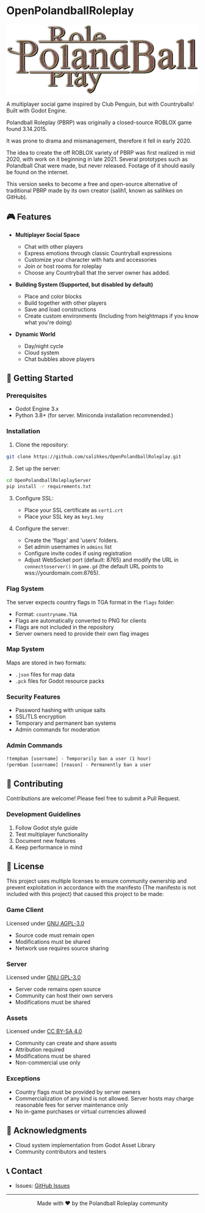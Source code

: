 # OpenPolandballRoleplay

![Game Logo](OpenPolandballRoleplayClient/src/texture/PBRP.png)

A multiplayer social game inspired by Club Penguin, but with Countryballs! Built with Godot Engine.

Polandball Roleplay (PBRP) was originally a closed-source ROBLOX game found 3.14.2015. 

It was prone to drama and mismanagement, therefore it fell in early 2020.

The idea to create the off ROBLOX variety of PBRP was first realized in mid 2020, with work on it beginning in late 2021.
Several prototypes such as Polandball Chat were made, but never released. Footage of it should easily be found on the internet.

This version seeks to become a free and open-source alternative of traditional PBRP made by its own creator (salih1, known as salihkes on GitHub).

## 🎮 Features

- **Multiplayer Social Space**
  - Chat with other players
  - Express emotions through classic Countryball expressions
  - Customize your character with hats and accessories
  - Join or host rooms for roleplay
  - Choose any Countryball that the server owner has added.

- **Building System (Supported, but disabled by default)**
  - Place and color blocks
  - Build together with other players
  - Save and load constructions
  - Create custom environments (Including from heightmaps if you know what you're doing)

- **Dynamic World**
  - Day/night cycle
  - Cloud system
  - Chat bubbles above players

## 🚀 Getting Started

### Prerequisites
- Godot Engine 3.x
- Python 3.8+ (for server. Miniconda installation recommended.)

### Installation

1. Clone the repository:
```bash
git clone https://github.com/salihkes/OpenPolandballRoleplay.git
```

2. Set up the server:
```bash
cd OpenPolandballRoleplayServer
pip install -r requirements.txt
```

3. Configure SSL:
   - Place your SSL certificate as `cert1.crt`
   - Place your SSL key as `key1.key`

4. Configure the server:
   - Create the 'flags' and 'users' folders.
   - Set admin usernames in `admins` list
   - Configure invite codes if using registration
   - Adjust WebSocket port (default: 8765) and modify the URL in `connecttoserver()` in `game.gd` (the default URL points to wss://yourdomain.com:8765).

### Flag System
The server expects country flags in TGA format in the `flags` folder:
- Format: `countryname.TGA`
- Flags are automatically converted to PNG for clients
- Flags are not included in the repository
- Server owners need to provide their own flag images

### Map System
Maps are stored in two formats:
- `.json` files for map data
- `.pck` files for Godot resource packs

### Security Features
- Password hashing with unique salts
- SSL/TLS encryption
- Temporary and permanent ban systems
- Admin commands for moderation

### Admin Commands
```text
!tempban [username] - Temporarily ban a user (1 hour)
!permban [username] [reason] - Permanently ban a user
```

## 🤝 Contributing

Contributions are welcome! Please feel free to submit a Pull Request.

### Development Guidelines
1. Follow Godot style guide
2. Test multiplayer functionality
3. Document new features
4. Keep performance in mind

## 📝 License

This project uses multiple licenses to ensure community ownership and prevent exploitation in accordance with the manifesto (The manifesto is not included with this project) that caused this project to be made:

### Game Client
Licensed under [GNU AGPL-3.0](LICENSE-CLIENT)
- Source code must remain open
- Modifications must be shared
- Network use requires source sharing

### Server
Licensed under [GNU GPL-3.0](LICENSE-SERVER)
- Server code remains open source
- Community can host their own servers
- Modifications must be shared

### Assets
Licensed under [CC BY-SA 4.0](LICENSE-ASSETS)
- Community can create and share assets
- Attribution required
- Modifications must be shared
- Non-commercial use only

### Exceptions
- Country flags must be provided by server owners
- Commercialization of any kind is not allowed. Server hosts may charge reasonable fees for server maintenance only
- No in-game purchases or virtual currencies allowed

## 🙏 Acknowledgments

- Cloud system implementation from Godot Asset Library
- Community contributors and testers

## 📞 Contact

- Issues: [GitHub Issues](https://github.com/salihkes/OpenPolandballRoleplay/issues)

---

<p align="center">Made with ❤️ by the Polandball Roleplay community</p>